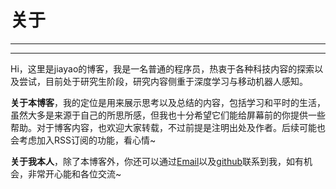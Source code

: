 # 关于




---

---



Hi，这里是jiayao的博客，我是一名普通的程序员，热衷于各种科技内容的探索以及尝试，目前处于研究生阶段，研究内容侧重于深度学习与移动机器人感知。



**关于本博客**，我的定位是用来展示思考以及总结的内容，包括学习和平时的生活，虽然大多是来源于自己的所思所感，但我也十分希望它们能给屏幕前的你提供一些帮助。对于博客内容，也欢迎大家转载，不过前提是注明出处及作者。后续可能也会考虑加入RSS订阅的功能，看心情~



**关于我本人**，除了本博客外，你还可以通过[Email](mailto:shanjiayao97@gmail.com)以及[github](https://github.com/shanjiayao)联系到我，如有机会，非常开心能和各位交流~






